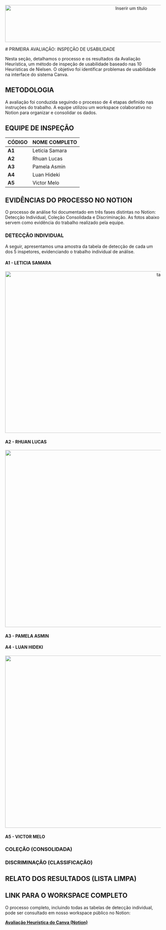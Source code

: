 <p align="center">
  <img width="800" height="120" alt="Inserir um título" src="https://github.com/user-attachments/assets/f8d12f93-09a6-4f01-b838-f9680e4a55de" />
</p>
# PRIMEIRA AVALIAÇÃO: INSPEÇÃO DE USABILIDADE

Nesta seção, detalhamos o processo e os resultados da Avaliação Heurística, um método de inspeção de usabilidade baseado nas 10 Heurísticas de Nielsen. O objetivo foi identificar problemas de usabilidade na interface do sistema Canva.

## METODOLOGIA

A avaliação foi conduzida seguindo o processo de 4 etapas definido nas instruções do trabalho. A equipe utilizou um workspace colaborativo no Notion para organizar e consolidar os dados.

## EQUIPE DE INSPEÇÃO

| CÓDIGO | NOME COMPLETO   |
| :----- | :-------------- |
| **A1** | Leticia Samara  |
| **A2** | Rhuan Lucas     |
| **A3** | Pamela Asmin    |
| **A4** | Luan Hideki     |
| **A5** | Victor Melo     |

## EVIDÊNCIAS DO PROCESSO NO NOTION

O processo de análise foi documentado em três fases distintas no Notion: Detecção Individual, Coleção Consolidada e Discriminação. As fotos abaixo servem como evidência do trabalho realizado pela equipe.

### DETECÇÃO INDIVIDUAL

A seguir, apresentamos uma amostra da tabela de detecção de cada um dos 5 inspetores, evidenciando o trabalho individual de análise.

#### A1 - LETICIA SAMARA
<p align="center">
  <img width="1058" height="522" alt="tabela samara" src="https://github.com/user-attachments/assets/31c646fa-bdb8-4b26-b2db-0866f6e6c06d" />

</p>

#### A2 - RHUAN LUCAS
<p align="center">
  <img width="1251" height="572" alt="tabela rhuan" src="https://github.com/user-attachments/assets/4f3be94e-0cf4-4029-958d-9acd9a74b70a" />

</p>

#### A3 - PAMELA ASMIN
<p align="center">
  
</p>

#### A4 - LUAN HIDEKI
<p align="center">
  <img width="1331" height="556" alt="tabela luan" src="https://github.com/user-attachments/assets/4d4a127c-c91f-4761-b98d-35e2eebd1e5b" />


</p>

#### A5 - VICTOR MELO
<p align="center">
  
</p>

### COLEÇÃO (CONSOLIDADA)
<p align="center">
  
</p>

### DISCRIMINAÇÃO (CLASSIFICAÇÃO)
<p align="center">
  
</p>

## RELATO DOS RESULTADOS (LISTA LIMPA)
<p align="center">
  
</p>

## LINK PARA O WORKSPACE COMPLETO

O processo completo, incluindo todas as tabelas de detecção individual, pode ser consultado em nosso workspace público no Notion:

**[Avaliação Heurística do Canva (Notion)](https://www.notion.so/Inspe-o-de-Usabilidade-269f30e12a868063ba05d9f6049f7f80)**
